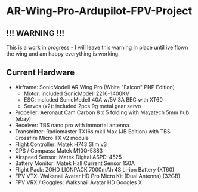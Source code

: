 # AR-Wing-Pro-Ardupilot-FPV-Project
## !!! WARNING !!!
This is a work in progress - I will leave this warning in place until ive flown the wing and am happy everything is working.
## Current Hardware
- Airframe:             SonicModell AR Wing Pro (White "Falcon" PNP Edition)
  - Motor:                included SonicModell 2216-1400KV
  - ESC:                  included SonicModell 40A w/5V 3A BEC with XT60
  - Servos (x2):          included 2pcs 9g metal gear servo
- Propeller:            Aeronaut Cam Carbon 8 x 5 folding with Mayatech 5mm hub (ebay)
- Receiver:             TBS nano pro with immortal antenna
- Transmitter:          Radiomaster TX16s mkII Max (JB Edition) with TBS Crossfire Micro TX v2 module
- Flight Controller:    Matek H743 Slim v3
- GPS / Compass:        Matek M10Q-5883
- Airspeed Sensor:      Matek Digital ASPD-4525
- Battery Monitor:      Matek Hall Current Sensor 150A
- Flight Pack:          ZOHD LIONPACK 7000mAh 4S Li-ion Battery (XT60)
- FPV VTX:              Walksnail Avatar HD Pro Micro Kit (Dual Antenna) (32GB)
- FPV VRX / Goggles:    Walksnail Avatar HD Googles X
